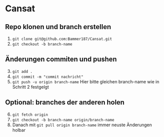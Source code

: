 # Cansat

## Repo klonen und branch erstellen
1. `git clone git@github.com:Bammer187/Cansat.git`
2. `git checkout -b branch-name`
## Änderungen commiten und pushen
3. `git add .`
4. `git commit -m "commit nachricht"`
5. `git push -u origin branch-name` Hier bitte gleichen branch-name wie in Schritt 2 festgelgt
## Optional: branches der anderen holen
6. `git fetch origin`
7. `git checkout -b branch-name origin/branch-name`
8. Danach mit `git pull origin branch-name` immer neuste Änderungen holbar
